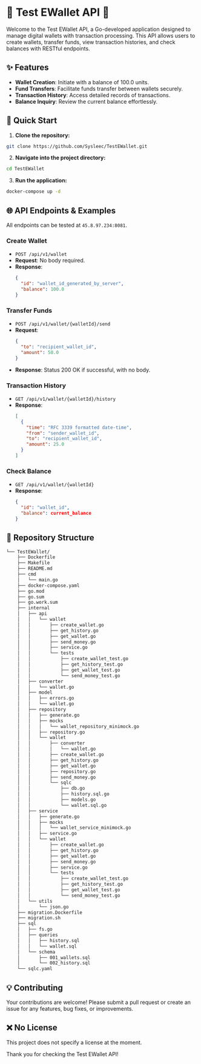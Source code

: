 
# 🌟 Test EWallet API 🌟

Welcome to the Test EWallet API, a Go-developed application designed to manage digital wallets with transaction processing. This API allows users to create wallets, transfer funds, view transaction histories, and check balances with RESTful endpoints.

## ✨ Features

- **Wallet Creation**: Initiate with a balance of 100.0 units.
- **Fund Transfers**: Facilitate funds transfer between wallets securely.
- **Transaction History**: Access detailed records of transactions.
- **Balance Inquiry**: Review the current balance effortlessly.

## 🚀 Quick Start

1. **Clone the repository:**

```bash
git clone https://github.com/Sysleec/TestEWallet.git
```

2. **Navigate into the project directory:**

```bash
cd TestEWallet
```

3. **Run the application:**

```bash
docker-compose up -d
```

## 🌐 API Endpoints & Examples

All endpoints can be tested at `45.8.97.234:8081`.

### Create Wallet

- `POST /api/v1/wallet`
- **Request**: No body required.
- **Response**:
  ```json
  {
    "id": "wallet_id_generated_by_server",
    "balance": 100.0
  }
  ```

### Transfer Funds

- `POST /api/v1/wallet/{walletId}/send`
- **Request**:
  ```json
  {
    "to": "recipient_wallet_id",
    "amount": 50.0
  }
  ```
- **Response**: Status 200 OK if successful, with no body.

### Transaction History

- `GET /api/v1/wallet/{walletId}/history`
- **Response**:
  ```json
  [
    {
      "time": "RFC 3339 formatted date-time",
      "from": "sender_wallet_id",
      "to": "recipient_wallet_id",
      "amount": 25.0
    }
  ]
  ```

### Check Balance

- `GET /api/v1/wallet/{walletId}`
- **Response**:
  ```json
  {
    "id": "wallet_id",
    "balance": current_balance
  }
  ```

## 📂 Repository Structure

```sh
└── TestEWallet/
    ├── Dockerfile
    ├── Makefile
    ├── README.md
    ├── cmd
    │   └── main.go
    ├── docker-compose.yaml
    ├── go.mod
    ├── go.sum
    ├── go.work.sum
    ├── internal
    │   ├── api
    │   │   └── wallet
    │   │       ├── create_wallet.go
    │   │       ├── get_history.go
    │   │       ├── get_wallet.go
    │   │       ├── send_money.go
    │   │       ├── service.go
    │   │       └── tests
    │   │           ├── create_wallet_test.go
    │   │           ├── get_history_test.go
    │   │           ├── get_wallet_test.go
    │   │           └── send_money_test.go
    │   ├── converter
    │   │   └── wallet.go
    │   ├── model
    │   │   ├── errors.go
    │   │   └── wallet.go
    │   ├── repository
    │   │   ├── generate.go
    │   │   ├── mocks
    │   │   │   └── wallet_repository_minimock.go
    │   │   ├── repository.go
    │   │   └── wallet
    │   │       ├── converter
    │   │       │   └── wallet.go
    │   │       ├── create_wallet.go
    │   │       ├── get_history.go
    │   │       ├── get_wallet.go
    │   │       ├── repository.go
    │   │       ├── send_money.go
    │   │       └── sqlc
    │   │           ├── db.go
    │   │           ├── history.sql.go
    │   │           ├── models.go
    │   │           └── wallet.sql.go
    │   ├── service
    │   │   ├── generate.go
    │   │   ├── mocks
    │   │   │   └── wallet_service_minimock.go
    │   │   ├── service.go
    │   │   └── wallet
    │   │       ├── create_wallet.go
    │   │       ├── get_history.go
    │   │       ├── get_wallet.go
    │   │       ├── send_money.go
    │   │       ├── service.go
    │   │       └── tests
    │   │           ├── create_wallet_test.go
    │   │           ├── get_history_test.go
    │   │           ├── get_wallet_test.go
    │   │           └── send_money_test.go
    │   └── utils
    │       └── json.go
    ├── migration.Dockerfile
    ├── migration.sh
    ├── sql
    │   ├── fs.go
    │   ├── queries
    │   │   ├── history.sql
    │   │   └── wallet.sql
    │   └── schema
    │       ├── 001_wallets.sql
    │       └── 002_history.sql
    └── sqlc.yaml
```

## 💡 Contributing

Your contributions are welcome! Please submit a pull request or create an issue for any features, bug fixes, or improvements.

## ❌ No License

This project does not specify a license at the moment.

Thank you for checking the Test EWallet API! 

